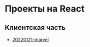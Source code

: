 # Проекты на React

## Клиентская часть
- [20220121-marvel](https://hisbvdis.github.io/react/projects/20220121-marvel/build/index.html)